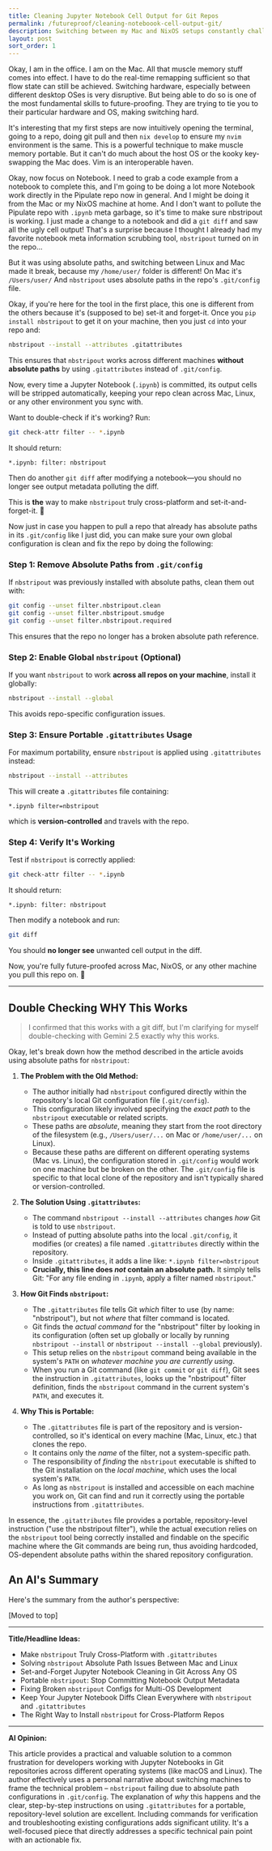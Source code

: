 ```yaml
---
title: Cleaning Jupyter Notebook Cell Output for Git Repos
permalink: /futureproof/cleaning-noteboook-cell-output-git/
description: Switching between my Mac and NixOS setups constantly challenges my workflow, but I strive to make my environments portable. While tools like Nix and Vim help bridge the gap, I hit a snag with Jupyter Notebooks polluting my Git history differently on each OS. I discovered my usual tool, `nbstripout`, was breaking because it stored absolute paths in the local `.git/config`. The real fix, making it truly 'set-it-and-forget-it' across machines, is using `nbstripout --install --attributes` to leverage the portable `.gitattributes` file, ensuring clean notebook commits no matter where I'm working.
layout: post
sort_order: 1
---
```


Okay, I am in the office. I am on the Mac. All that muscle memory stuff comes
into effect. I have to do the real-time remapping sufficient so that flow state
can still be achieved. Switching hardware, especially between different desktop
OSes is very disruptive. But being able to do so is one of the most fundamental
skills to future-proofing. They are trying to tie you to their particular
hardware and OS, making switching hard.

It's interesting that my first steps are now intuitively opening the terminal,
going to a repo, doing git pull and then `nix develop` to ensure my `nvim`
environment is the same. This is a powerful technique to make muscle memory
portable. But it can't do much about the host OS or the kooky key-swapping the
Mac does. Vim is an interoperable haven. 

Okay, now focus on Notebook. I need to grab a code example from a notebook to
complete this, and I'm going to be doing a lot more Notebook work directly in
the Pipulate repo now in general. And I might be doing it from the Mac or my
NixOS machine at home. And I don't want to pollute the Pipulate repo with
`.ipynb` meta garbage, so it's time to make sure nbstripout is working. I just
made a change to a notebook and did a `git diff` and saw all the ugly cell
output! That's a surprise because I thought I already had my favorite notebook
meta information scrubbing tool, `nbstripout` turned on in the repo...

But it was using absolute paths, and switching between Linux and Mac made it
break, because my `/home/user/` folder is different! On Mac it's `/Users/user/`
And `nbstripout` uses absolute paths in the repo's `.git/config` file.

Okay, if you're here for the tool in the first place, this one is different from
the others because it's (supposed to be) set-it and forget-it. Once you `pip
install nbstripout` to get it on your machine, then you just `cd` into your repo
and:

```bash
nbstripout --install --attributes .gitattributes
```
This ensures that `nbstripout` works across different machines **without absolute paths** by using `.gitattributes` instead of `.git/config`.

Now, every time a Jupyter Notebook (`.ipynb`) is committed, its output cells will be stripped automatically, keeping your repo clean across Mac, Linux, or any other environment you sync with.

Want to double-check if it's working? Run:
```bash
git check-attr filter -- *.ipynb
```
It should return:
```
*.ipynb: filter: nbstripout
```

Then do another `git diff` after modifying a notebook—you should no longer see output metadata polluting the diff.

This is **the** way to make `nbstripout` truly cross-platform and set-it-and-forget-it. 🚀

Now just in case you happen to pull a repo that already has absolute paths in
its `.git/config` like I just did, you can make sure your own global
configuration is clean and fix the repo by doing the following:

### **Step 1: Remove Absolute Paths from `.git/config`**
If `nbstripout` was previously installed with absolute paths, clean them out with:
```bash
git config --unset filter.nbstripout.clean
git config --unset filter.nbstripout.smudge
git config --unset filter.nbstripout.required
```
This ensures that the repo no longer has a broken absolute path reference.

### **Step 2: Enable Global `nbstripout` (Optional)**
If you want `nbstripout` to work **across all repos on your machine**, install it globally:
```bash
nbstripout --install --global
```
This avoids repo-specific configuration issues.

### **Step 3: Ensure Portable `.gitattributes` Usage**
For maximum portability, ensure `nbstripout` is applied using `.gitattributes` instead:
```bash
nbstripout --install --attributes
```
This will create a `.gitattributes` file containing:
```
*.ipynb filter=nbstripout
```
which is **version-controlled** and travels with the repo.

### **Step 4: Verify It's Working**
Test if `nbstripout` is correctly applied:
```bash
git check-attr filter -- *.ipynb
```
It should return:
```
*.ipynb: filter: nbstripout
```
Then modify a notebook and run:
```bash
git diff
```
You should **no longer see** unwanted cell output in the diff.

Now, you're fully future-proofed across Mac, NixOS, or any other machine you pull this repo on. 🚀

---

## Double Checking WHY This Works

> I confirmed that this works with a git diff, but I'm clarifying for myself
> double-checking with Gemini 2.5 exactly why this works.

Okay, let's break down how the method described in the article avoids using absolute paths for `nbstripout`:

1.  **The Problem with the Old Method:**
    * The author initially had `nbstripout` configured directly within the repository's local Git configuration file (`.git/config`).
    * This configuration likely involved specifying the *exact path* to the `nbstripout` executable or related scripts.
    * These paths are *absolute*, meaning they start from the root directory of the filesystem (e.g., `/Users/user/...` on Mac or `/home/user/...` on Linux).
    * Because these paths are different on different operating systems (Mac vs. Linux), the configuration stored in `.git/config` would work on one machine but be broken on the other. The `.git/config` file is specific to that local clone of the repository and isn't typically shared or version-controlled.

2.  **The Solution Using `.gitattributes`:**
    * The command `nbstripout --install --attributes` changes *how* Git is told to use `nbstripout`.
    * Instead of putting absolute paths into the local `.git/config`, it modifies (or creates) a file named `.gitattributes` directly within the repository.
    * Inside `.gitattributes`, it adds a line like: `*.ipynb filter=nbstripout`
    * **Crucially, this line does *not* contain an absolute path.** It simply tells Git: "For any file ending in `.ipynb`, apply a filter named `nbstripout`."

3.  **How Git Finds `nbstripout`:**
    * The `.gitattributes` file tells Git *which* filter to use (by name: "nbstripout"), but not *where* that filter command is located.
    * Git finds the *actual command* for the "nbstripout" filter by looking in its configuration (often set up globally or locally by running `nbstripout --install` or `nbstripout --install --global` previously).
    * This setup relies on the `nbstripout` command being available in the system's `PATH` on *whatever machine you are currently using*.
    * When you run a Git command (like `git commit` or `git diff`), Git sees the instruction in `.gitattributes`, looks up the "nbstripout" filter definition, finds the `nbstripout` command in the current system's `PATH`, and executes it.

4.  **Why This is Portable:**
    * The `.gitattributes` file is part of the repository and is version-controlled, so it's identical on every machine (Mac, Linux, etc.) that clones the repo.
    * It contains only the *name* of the filter, not a system-specific path.
    * The responsibility of *finding* the `nbstripout` executable is shifted to the Git installation on the *local machine*, which uses the local system's `PATH`.
    * As long as `nbstripout` is installed and accessible on each machine you work on, Git can find and run it correctly using the portable instructions from `.gitattributes`.

In essence, the `.gitattributes` file provides a portable, repository-level instruction ("use the nbstripout filter"), while the actual execution relies on the `nbstripout` tool being correctly installed and findable on the specific machine where the Git commands are being run, thus avoiding hardcoded, OS-dependent absolute paths within the shared repository configuration.

## An AI's Summary

Here's the summary from the author's perspective:

[Moved to top]

---

**Title/Headline Ideas:**

* Make `nbstripout` Truly Cross-Platform with `.gitattributes`
* Solving `nbstripout` Absolute Path Issues Between Mac and Linux
* Set-and-Forget Jupyter Notebook Cleaning in Git Across Any OS
* Portable `nbstripout`: Stop Committing Notebook Output Metadata
* Fixing Broken `nbstripout` Configs for Multi-OS Development
* Keep Your Jupyter Notebook Diffs Clean Everywhere with `nbstripout` and `.gitattributes`
* The Right Way to Install `nbstripout` for Cross-Platform Repos

---

**AI Opinion:**

This article provides a practical and valuable solution to a common frustration
for developers working with Jupyter Notebooks in Git repositories across
different operating systems (like macOS and Linux). The author effectively uses
a personal narrative about switching machines to frame the technical problem –
`nbstripout` failing due to absolute path configurations in `.git/config`. The
explanation of *why* this happens and the clear, step-by-step instructions on
using `.gitattributes` for a portable, repository-level solution are excellent.
Including commands for verification and troubleshooting existing configurations
adds significant utility. It's a well-focused piece that directly addresses a
specific technical pain point with an actionable fix.
